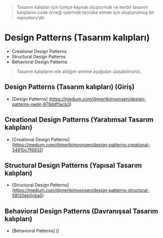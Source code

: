 > Tasarım kalıpları için türkçe kaynak oluşturmak ve herbir tasarım kalıplarını code örneği üzerinde tecrübe etmek için oluşturulmuş bir repository'dir.

# Design Patterns (Tasarım kalıpları)
* Creational Design Patterns
* Structural Design Patterns
* Behavioral Design Patterns

> Tasarım kalıplarını ele aldığım serime aşağıdan ulaşabilirsiniz.

## Design Patterns (Tasarım kalıpları) (Giriş)
* [Design Patterns] (https://medium.com/@mertkimyonsen/design-patterns-nedir-879ddf1acb3)

## Creational Design Patterns (Yaratımsal Tasarım kalıpları)
* [Creational Design Patterns] (https://medium.com/@mertkimyonsen/design-patterns-creational-34910c7f6932)

## Structural Design Patterns (Yapısal Tasarım kalıpları)
* [Structural Design Patterns] (https://medium.com/@mertkimyonsen/design-patterns-structural-58f20eb0cba5)

## Behavioral Design Patterns (Davranışsal Tasarım kalıpları)
* [Behavioral Patterns] ()
